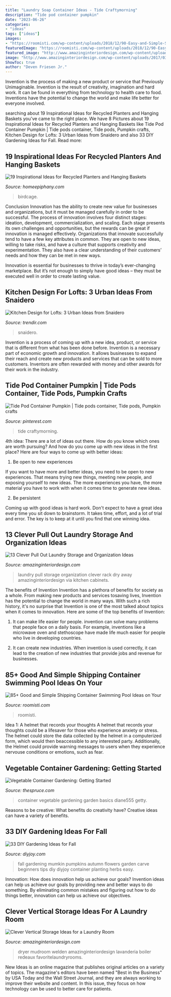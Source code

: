 ```yaml
---
title: "Laundry Soap Container Ideas - Tide Craftymorning"
description: "Tide pod container pumpkin"
date: "2023-06-26"
categories:
- "ideas"
tags: ["ideas"]
images:
- "https://roomisti.com/wp-content/uploads/2018/12/90-Easy-and-Simple-Shipping-Container-Swimming-Pool-Ideas-on-Your-Backyard-26.jpg"
featuredImage: "https://roomisti.com/wp-content/uploads/2018/12/90-Easy-and-Simple-Shipping-Container-Swimming-Pool-Ideas-on-Your-Backyard-26.jpg"
featured_image: "http://www.amazinginteriordesign.com/wp-content/uploads/2017/03/13-clever-pull-out-laundry-storage-and-organization-ideas-4.jpg"
image: "http://www.amazinginteriordesign.com/wp-content/uploads/2017/03/13-clever-pull-out-laundry-storage-and-organization-ideas-4.jpg"
ShowToc: true
author: "Deven Friesen Jr."
---
```



Invention is the process of making a new product or service that Previously Unimaginable. Invention is the result of creativity, imagination and hard work. It can be found in everything from technology to health care to food. Inventions have the potential to change the world and make life better for everyone involved.

	

		
searching about 19 Inspirational Ideas for Recycled Planters and Hanging Baskets you've came to the right place. We have 8 Pictures about 19 Inspirational Ideas for Recycled Planters and Hanging Baskets like Tide Pod Container Pumpkin | Tide pods container, Tide pods, Pumpkin crafts, Kitchen Design for Lofts: 3 Urban Ideas from Snaidero and also 33 DIY Gardening Ideas for Fall. Read more:
		
    
## 19 Inspirational Ideas For Recycled Planters And Hanging Baskets

<img loading=lazy src="https://www.homeepiphany.com/wp-content/uploads/2016/04/19-Inspirational-Ideas-for-Recycled-Hanging-Baskets-2.jpg" onerror="this.onerror=null;this.src='https://tse1.mm.bing.net/th?id=OIP.B0-Cv60FmJFyHJuPUjf5ugHaLH&amp;pid=15.1';" alt="19 Inspirational Ideas for Recycled Planters and Hanging Baskets">

_Source: homeepiphany.com_

>birdcage. 

	

Conclusion
Innovation has the ability to create new value for businesses and organizations, but it must be managed carefully in order to be successful. The process of innovation involves four distinct stages: ideation, development, commercialization, and scaling. Each stage presents its own challenges and opportunities, but the rewards can be great if innovation is managed effectively.
Organizations that innovate successfully tend to have a few key attributes in common. They are open to new ideas, willing to take risks, and have a culture that supports creativity and experimentation. They also have a clear understanding of their customers’ needs and how they can be met in new ways.

 Innovation is essential for businesses to thrive in today’s ever-changing marketplace. But it’s not enough to simply have good ideas – they must be executed well in order to create lasting value.

    
## Kitchen Design For Lofts: 3 Urban Ideas From Snaidero

<img loading=lazy src="https://cdn.trendir.com/wp-content/uploads/old/archives/2015/12/07/8-kitchen-design-lofts-3-urban-ideas-snaidero.jpg" onerror="this.onerror=null;this.src='https://tse1.mm.bing.net/th?id=OIP.dBJS9lUQ2DCppE0U2J_V1wHaE7&amp;pid=15.1';" alt="Kitchen Design for Lofts: 3 Urban Ideas from Snaidero">

_Source: trendir.com_

>snaidero. 

	

Invention is a process of coming up with a new idea, product, or service that is different from what has been done before. Invention is a necessary part of economic growth and innovation. It allows businesses to expand their reach and create new products and services that can be sold to more customers. Inventors are often rewarded with money and other awards for their work in the industry.

    
## Tide Pod Container Pumpkin | Tide Pods Container, Tide Pods, Pumpkin Crafts

<img loading=lazy src="https://i.pinimg.com/736x/7d/c1/04/7dc104eb10bc779128d607083824d069.jpg" onerror="this.onerror=null;this.src='https://tse4.mm.bing.net/th?id=OIP.Y9VbWoo5oUvZYivDKTXu3QHaJ3&amp;pid=15.1';" alt="Tide Pod Container Pumpkin | Tide pods container, Tide pods, Pumpkin crafts">

_Source: pinterest.com_

>tide craftymorning. 

	

4th idea:
There are a lot of ideas out there. How do you know which ones are worth pursuing? And how do you come up with new ideas in the first place?
Here are four ways to come up with better ideas:

1. Be open to new experiences

If you want to have more and better ideas, you need to be open to new experiences. That means trying new things, meeting new people, and exposing yourself to new ideas. The more experiences you have, the more material you have to work with when it comes time to generate new ideas.

2. Be persistent

Coming up with good ideas is hard work. Don't expect to have a great idea every time you sit down to brainstorm. It takes time, effort, and a lot of trial and error. The key is to keep at it until you find that one winning idea.

    
## 13 Clever Pull Out Laundry Storage And Organization Ideas

<img loading=lazy src="http://www.amazinginteriordesign.com/wp-content/uploads/2017/03/13-clever-pull-out-laundry-storage-and-organization-ideas-4.jpg" onerror="this.onerror=null;this.src='https://tse3.mm.bing.net/th?id=OIP.mXOuOMo_MjIXU7C4Fqmp0wHaFW&amp;pid=15.1';" alt="13 Clever Pull Out Laundry Storage and Organization Ideas">

_Source: amazinginteriordesign.com_

>laundry pull storage organization clever rack dry away amazinginteriordesign via kitchen cabinets. 

	

The benefits of Invention
Invention has a plethora of benefits for society as a whole. From making new products and services tosaving lives, Invention has the potential to change the world in many ways. With such a rich history, it's no surprise that Invention is one of the most talked about topics when it comes to innovation. Here are some of the top benefits of Invention: 
1. It can make life easier for people. invention can solve many problems that people face on a daily basis. For example, inventions like a microwave oven and stethoscope have made life much easier for people who live in developing countries.

2. It can create new industries. When invention is used correctly, it can lead to the creation of new industries that provide jobs and revenue for businesses.

    
## 85+ Good And Simple Shipping Container Swimming Pool Ideas On Your

<img loading=lazy src="https://roomisti.com/wp-content/uploads/2018/12/90-Easy-and-Simple-Shipping-Container-Swimming-Pool-Ideas-on-Your-Backyard-26.jpg" onerror="this.onerror=null;this.src='https://tse3.mm.bing.net/th?id=OIP.7QXV2SwZuQ5Wzzxj3j_RYQHaJE&amp;pid=15.1';" alt="85+ Good and Simple Shipping Container Swimming Pool Ideas on Your">

_Source: roomisti.com_

>roomisti. 

	

Idea 1: A helmet that records your thoughts
A helmet that records your thoughts could be a lifesaver for those who experience anxiety or stress. The helmet could store the data collected by the helmet in a computerized form, which would then beaccessible to any interested party. Additionally, the Helmet could provide warning messages to users when they experience nervouse conditions or emotions, such as fear.

    
## Vegetable Container Gardening: Getting Started

<img loading=lazy src="https://fthmb.tqn.com/Zrs0N_2Qq7nAH4jJsWC-0stTegc=/2048x1464/filters:fill(auto,1)/Containergarden-GettyImages-155360996-5a0917a1ec2f640036a63a1b.jpg" onerror="this.onerror=null;this.src='https://tse2.mm.bing.net/th?id=OIP.HzWgNiwyDrNVwKnDptOd4gHaFS&amp;pid=15.1';" alt="Vegetable Container Gardening: Getting Started">

_Source: thespruce.com_

>container vegetable gardening garden basics diane555 getty. 

	

Reasons to be creative: What benefits do creativity have?
Creative ideas can have a variety of benefits.

    
## 33 DIY Gardening Ideas For Fall

<img loading=lazy src="https://diyjoy.com/wp-content/uploads/2016/09/Carve-Out-A-Mumkin.jpg" onerror="this.onerror=null;this.src='https://tse2.mm.bing.net/th?id=OIP.LzOT-LRKP6ftgNT9ncJ26QHaLH&amp;pid=15.1';" alt="33 DIY Gardening Ideas for Fall">

_Source: diyjoy.com_

>fall gardening mumkin pumpkins autumn flowers garden carve beginners tips diy diyjoy container planting herbs easy. 

	

Innovation: How does innovation help us achieve our goals?
Invention ideas can help us achieve our goals by providing new and better ways to do something. By eliminating common mistakes and figuring out how to do things better, innovation can help us achieve our objectives.

    
## Clever Vertical Storage Ideas For A Laundry Room

<img loading=lazy src="http://www.amazinginteriordesign.com/wp-content/uploads/2018/02/Clever-Vertical-Storage-Ideas-for-a-Laundry-Room-3.jpg" onerror="this.onerror=null;this.src='https://tse3.mm.bing.net/th?id=OIP.Kj9iYOjanPtKIeoyy0l5ZAHaLK&amp;pid=15.1';" alt="Clever Vertical Storage Ideas for a Laundry Room">

_Source: amazinginteriordesign.com_

>dryer mudroom welden amazinginteriordesign lavanderia boiler redeaux favoritelaundryrooms. 

	

New Ideas is an online magazine that publishes original articles on a variety of topics. The magazine's editors have been named "Best in the Business" by USA Today and the Wall Street Journal, and they are always working to improve their website and content. In this issue, they focus on how technology can be used to better care for patients.

